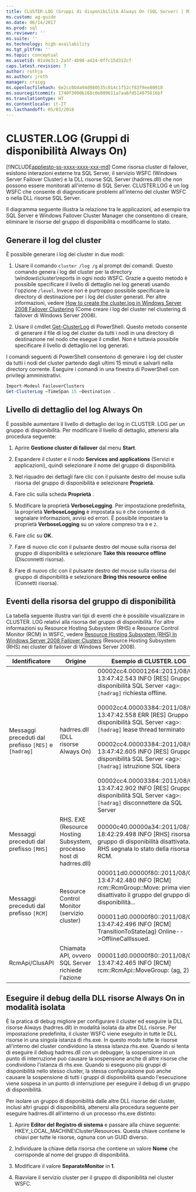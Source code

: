 ```yaml
---
title: CLUSTER.LOG (Gruppi di disponibilità Always On (SQL Server) | Microsoft Docs
ms.custom: ag-guide
ms.date: 06/14/2017
ms.prod: sql
ms.reviewer: ''
ms.suite: ''
ms.technology: high-availability
ms.tgt_pltfrm: ''
ms.topic: conceptual
ms.assetid: 01a9e3c1-2a5f-4b98-a424-0ffc15d312cf
caps.latest.revision: 7
author: rothja
ms.author: jroth
manager: craigg
ms.openlocfilehash: 6e2cc0bda94d980535c014c1f52cf83f9ee80910
ms.sourcegitcommit: 1740f3090b168c0e809611a7aa6fd514075616bf
ms.translationtype: HT
ms.contentlocale: it-IT
ms.lasthandoff: 05/03/2018
---
```

# <a name="clusterlog-always-on-availability-groups"></a>CLUSTER.LOG (Gruppi di disponibilità Always On)
[!INCLUDE[appliesto-ss-xxxx-xxxx-xxx-md](../../../includes/appliesto-ss-xxxx-xxxx-xxx-md.md)]
  Come risorsa cluster di failover, esistono interazioni esterne tra SQL Server, il servizio WSFC (Windows Server Failover Cluster) e la DLL risorse SQL Server (hadrres.dll) che non possono essere monitorati all'interno di SQL Server. CLUSTER.LOG è un log WSFC che consente di diagnosticare problemi all'interno del cluster WSFC o nella DLL risorse SQL Server.  
  
 Il diagramma seguente illustra la relazione tra le applicazioni, ad esempio tra SQL Server e Windows Failover Cluster Manager che consentono di creare, eliminare le risorse del gruppo di disponibilità o modificarne lo stato.  
  
## <a name="generate-cluster-log"></a>Generare il log del cluster  
 È possibile generare i log dei cluster in due modi:  
  
1.  Usare il comando `cluster /log /g` al prompt dei comandi. Questo comando genera i log del cluster per la directory \windows\cluster\reports in ogni nodo WSFC. Grazie a questo metodo è possibile specificare il livello di dettaglio nei log generati usando l'opzione `/level`. Invece non è purtroppo possibile specificare la directory di destinazione per i log del cluster generati. Per altre informazioni, vedere [How to create the cluster.log in Windows Server 2008 Failover Clustering](http://blogs.msdn.com/b/clustering/archive/2008/09/24/8962934.aspx) (Come creare i log del cluster nel clustering di failover di Windows Server 2008).  
  
2.  Usare il cmdlet [Get-ClusterLog](http://technet.microsoft.com/library/ee461045.aspx) di PowerShell. Questo metodo consente di generare il file di log del cluster da tutti i nodi in una directory di destinazione nel nodo che esegue il cmdlet. Non è tuttavia possibile specificare il livello di dettaglio nei log generati.  
  
 I comandi seguenti di PowerShell consentono di generare i log del cluster da tutti i nodi del cluster partendo dagli ultimi 15 minuti e salvarli nella directory corrente. Eseguire i comandi in una finestra di PowerShell con privilegi amministrativi.  
  
```powershell  
Import-Modeul FailoverClusters   
Get-ClusterLog –TimeSpan 15 –Destination .  
```  
  
## <a name="always-on-log-verbosity"></a>Livello di dettaglio del log Always On  
 È possibile aumentare il livello di dettaglio dei log in CLUSTER. LOG per un gruppo di disponibilità. Per modificare il livello di dettaglio, attenersi alla procedura seguente:  
  
1.  Aprire **Gestione cluster di failover** dal menu **Start**.  
  
2.  Espandere il cluster e il nodo **Services and applications** (Servizi e applicazioni), quindi selezionare il nome del gruppo di disponibilità.  
  
3.  Nel riquadro dei dettagli fare clic con il pulsante destro del mouse sulla risorsa del gruppo di disponibilità e selezionare **Proprietà**.  
  
4.  Fare clic sulla scheda **Proprietà** .  
  
5.  Modificare la proprietà **VerboseLogging**. Per impostazione predefinita, la proprietà **VerboseLogging** è impostata su `0` che consente di segnalare informazioni, avvisi ed errori. È possibile impostare la proprietà **VerboseLogging** su un valore compreso tra `0` e `2`.  
  
6.  Fare clic su **OK**.  
  
7.  Fare di nuovo clic con il pulsante destro del mouse sulla risorsa del gruppo di disponibilità e selezionare **Take this resource offline** (Disconnetti risorsa).  
  
8.  Fare di nuovo clic con il pulsante destro del mouse sulla risorsa del gruppo di disponibilità e selezionare **Bring this resource online** (Connetti risorsa).  
  
## <a name="availability-group-resource-events"></a>Eventi della risorsa del gruppo di disponibilità  
 La tabella seguente illustra vari tipi di eventi che è possibile visualizzare in CLUSTER. LOG relativi alla risorsa del gruppo di disponibilità. For altre informazioni su Resource Hosting Subsystem (RHS) e Resource Control Monitor (RCM) in WSFC, vedere [Resource Hosting Subsystem (RHS) In Windows Server 2008 Failover Clusters](http://blogs.technet.com/b/askcore/archive/2009/11/23/resource-hosting-subsystem-rhs-in-windows-server-2008-failover-clusters.aspx) (Resource Hosting Subsystem (RHS) nei cluster di failover di Windows Server 2008).  
  
|Identificatore|Origine|Esempio di CLUSTER. LOG|  
|----------------|------------|------------------------------|  
|Messaggi preceduti dal prefisso `[RES]` e `[hadrag]`|hadrres.dll (DLL risorse Always On)|00002cc4.00001264::2011/08/05-13:47:42.543 INFO  [RES] Gruppo di disponibilità SQL Server \<ag>: `[hadrag]` richiesta offline.<br /><br /> 00002cc4.00003384::2011/08/05-13:47:42.558 ERR   [RES] Gruppo di disponibilità SQL Server \<ag>: `[hadrag]` lease thread terminato<br /><br /> 00002cc4.00003384::2011/08/05-13:47:42.605 INFO  [RES] Gruppo di disponibilità SQL Server \<ag>: `[hadrag]` istruzione SQL libera<br /><br /> 00002cc4.00003384::2011/08/05-13:47:42.902 INFO  [RES] Gruppo di disponibilità SQL Server \<ag>: `[hadrag]` disconnettere da SQL Server|  
|Messaggi preceduti dal prefisso `[RHS]`|RHS. EXE (Resource Hosting Subsystem, processo host di hadrres.dll)|00000c40.00000a34::2011/08/10-18:42:29.498 INFO  [RHS] risorsa gruppo di disponibilità disattivata. RHS segnala lo stato della risorsa a RCM.|  
|Messaggi preceduti dal prefisso `[RCM]`|Resource Control Monitor (servizio cluster)|000011d0.00000f80::2011/08/05-13:47:42.480 INFO  [RCM] rcm::RcmGroup::Move: prima viene disattivato il gruppo del gruppo di disponibilità...<br /><br /> 000011d0.00000f80::2011/08/05-13:47:42.496 INFO  [RCM] TransitionToState(ag) Online-->OfflineCallIssued.|  
|RcmApi/ClusAPI|Chiamata API, ovvero SQL Server richiede l'azione|000011d0.00000f80::2011/08/05-13:47:42.465 INFO  [RCM] rcm::RcmApi::MoveGroup: (ag, 2)|  
  
## <a name="debug-always-on-resource-dll-in-isolation"></a>Eseguire il debug della DLL risorse Always On in modalità isolata  
 È la pratica di debug migliore per configurare il cluster ed eseguire la DLL risorse Always (hadrres.dll) in modalità isolata da altre DLL risorse. Per impostazione predefinita, il cluster WSFC viene eseguito in tutte le DLL risorse in una singola istanza di rhs.exe. In questo modo tutte le risorse all'interno del cluster condividono la stessa istanza rhs.exe. Quando si tenta di eseguire il debug hadrres.dll con un debugger, la sospensione in un punto di interruzione può causare la sospensione anche di altre risorse che condividono l'istanza di rhs.exe. Quando si eseguono più gruppi di disponibilità nello stesso cluster, la stessa configurazione può anche causare la sospensione di tutti i gruppi di disponibilità quando l'esecuzione viene sospesa in un punto di interruzione per eseguire il debug di un gruppo di disponibilità.  
  
 Per isolare un gruppo di disponibilità dalle altre DLL risorse del cluster, inclusi altri gruppi di disponibilità, attenersi alla procedura seguente per eseguire hadrres.dll all'interno di un processo rhs.exe distinto:  
  
1.  Aprire **Editor del Registro di sistema** e passare alla chiave seguente: HKEY_LOCAL_MACHINE\Cluster\Resources. Questa chiave contiene le chiavi per tutte le risorse, ognuna con un GUID diverso.  
  
2.  Individuare la chiave della risorsa che contiene un valore **Nome** che corrisponde al nome del gruppo di disponibilità.  
  
3.  Modificare il valore **SeparateMonitor** in **1**.  
  
4.  Riavviare il servizio cluster per il gruppo di disponibilità nel cluster WSFC.  
  
  
